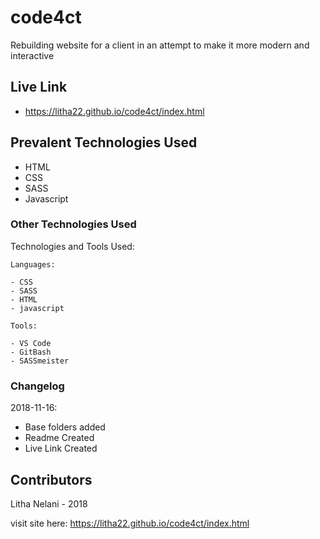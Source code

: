 # code4ct
Rebuilding website for a client in an attempt to make it more modern and interactive 

## Live Link
- https://litha22.github.io/code4ct/index.html

## Prevalent Technologies Used

 - HTML
 - CSS
 - SASS
 - Javascript

### Other Technologies Used

Technologies and Tools Used:

```
Languages:

- CSS
- SASS
- HTML
- javascript

```
```
Tools:

- VS Code
- GitBash
- SASSmeister

```

### Changelog

2018-11-16:
- Base folders added
- Readme Created
- Live Link Created

## Contributors

Litha Nelani - 2018


visit site here:  https://litha22.github.io/code4ct/index.html

